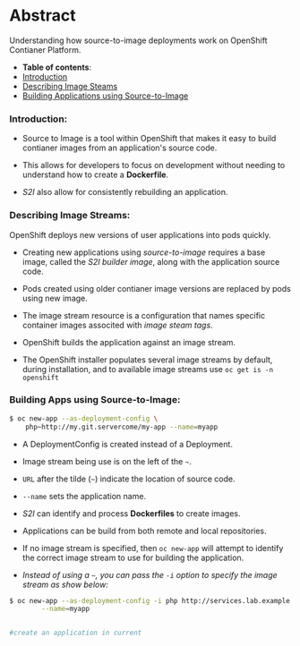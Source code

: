 # Abstract

Understanding how source-to-image deployments work on OpenShift Contianer Platform.

-  **Table of contents**:
  - [Introduction](#introduction)
  - [Describing Image Steams](#describing-image-streams)
  - [Building Applications using Source-to-Image](#building-app-s2i)
  

### Introduction:

- Source to Image is a tool within OpenShift that makes it easy to build contianer images from an application's source code.

- This allows for developers to focus on development without needing to understand how to create a **Dockerfile**.

- *S2I* also allow for consistently rebuilding an application.

### Describing Image Streams:

OpenShift deploys new versions of user applications into pods quickly.

- Creating new applications using *source-to-image* requires a base image, called the *S2I builder image*, along with the application source code.

- Pods created using older contianer image versions are replaced by pods using new image.

- The image stream resource is a configuration that names specific container images associted with *image steam tags*.
- OpenShift builds the application against an image stream.
- The OpenShift installer populates several image streams by default, during installation, and to available image streams use `oc get is -n openshift`


### Building Apps using Source-to-Image:

```bash
$ oc new-app --as-deployment-config \
	php~http://my.git.servercome/my-app --name=myapp 
```
- A DeploymentConfig is created instead of a Deployment.

- Image stream being use is on the left of the `~`.

- `URL` after the tilde (`~`) indicate the location of source code.

- `--name` sets the application name.
	
- *S2I* can identify and process **Dockerfiles** to create images.

- Applications can be build from both remote and local repositories.
	
- If no image stream is specified, then `oc new-app` will attempt to identify the correct image stream to use for building the application.

- *Instead of using a `~`, you can pass the `-i` option to specify the image stream as show below:*

```bash	
$ oc new-app --as-deployment-config -i php http://services.lab.example.com/pp \
		--name=myapp


#create an application in current
```







